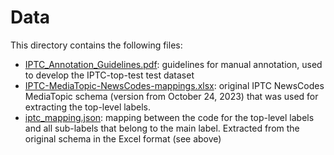 # Data

This directory contains the following files:
- [IPTC_Annotation_Guidelines.pdf](IPTC_Annotation_Guidelines.pdf): guidelines for manual annotation, used to develop the IPTC-top-test test dataset
- [IPTC-MediaTopic-NewsCodes-mappings.xlsx](IPTC-MediaTopic-NewsCodes-mappings.xlsx): original IPTC NewsCodes MediaTopic schema (version from October 24, 2023) that was used for extracting the top-level labels.
- [iptc_mapping.json](iptc_mapping.json): mapping between the code for the top-level labels and all sub-labels that belong to the main label. Extracted from the original schema in the Excel format (see above)
